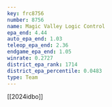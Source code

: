 ```yaml
---
key: frc8756
number: 8756
name: Magic Valley Logic Control
epa_end: 4.44
auto_epa_end: 1.03
teleop_epa_end: 2.36
endgame_epa_end: 1.05
winrate: 0.2727
district_epa_rank: 1714
district_epa_percentile: 0.0483
type: Team
---
```

[[2024idbo]]

